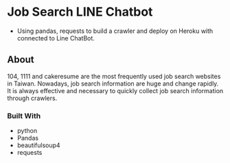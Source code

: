 # Job Search LINE Chatbot

* Using pandas, requests to build a crawler and deploy on Heroku with connected to Line ChatBot.

## About
104, 1111 and cakeresume are the most frequently used job search websites in Taiwan.
Nowadays, job search information are huge and change rapidly. It is always effective and necessary to quickly collect job search information through crawlers.

### Built With
* python
* Pandas
* beautifulsoup4
* requests
